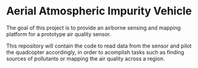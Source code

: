 # Aerial Atmospheric Impurity Vehicle

The goal of this project is to provide an airborne sensing and mapping platform for a prototype air quality sensor.

This repository will contain the code to read data from the sensor and pilot the quadcopter accordingly, in order to acomplish tasks such as finding sources of pollutants or mapping the air quality across a region.
